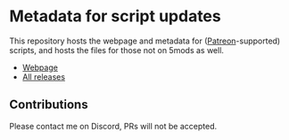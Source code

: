 # Metadata for script updates

This repository hosts the webpage and metadata for ([Patreon](https://www.patreon.com/ikt)-supported) scripts,
and hosts the files for those not on 5mods as well.

* [Webpage](https://mods.dorifuto.dev/)
* [All releases](https://github.com/ikt32/scripts-updates/releases)

## Contributions

Please contact me on Discord, PRs will not be accepted.
